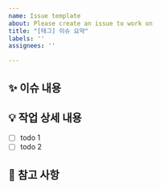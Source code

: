 ```yaml
---
name: Issue template
about: Please create an issue to work on
title: "[태그] 이슈 요약"
labels: ''
assignees: ''

---
```


## ✨ 이슈 내용

<!-- 이슈의 목적을 작성해주세요. -->

## 💡 작업 상세 내용

- [ ] todo 1
- [ ] todo 2

## 📌 참고 사항
